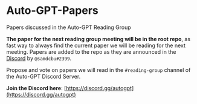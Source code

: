# Auto-GPT-Papers

Papers discussed in the Auto-GPT Reading Group

**The paper for the next reading group meeting will be in the root repo**, as fast way to always find the current paper we will be reading for the next meeting. Papers are added to the repo as they are announced in the [Discord](https://discord.gg/autogpt) by `@samdcbu#2399`. 

Propose and vote on papers we will read in the `#reading-group` channel of the Auto-GPT Discord Server.

 

**Join the Discord here**: [https://discord.gg/autogpt](https://discord.gg/autogpt)
